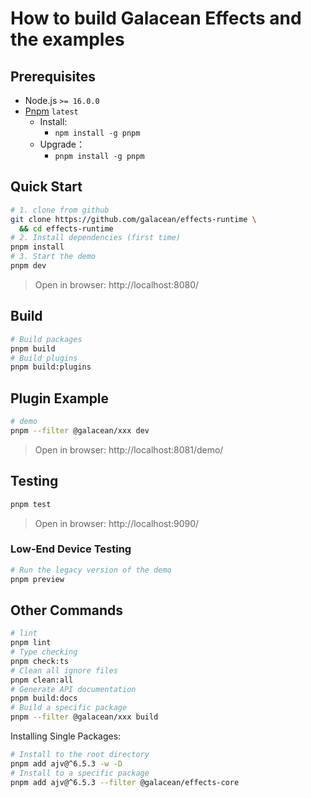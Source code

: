 # How to build Galacean Effects and the examples

## Prerequisites

- Node.js `>= 16.0.0`
- [Pnpm](https://pnpm.io/)  `latest`
  - Install:
    - `npm install -g pnpm`
  - Upgrade：
    - `pnpm install -g pnpm`

## Quick Start

``` bash
# 1. clone from github
git clone https://github.com/galacean/effects-runtime \
  && cd effects-runtime
# 2. Install dependencies (first time)
pnpm install
# 3. Start the demo
pnpm dev
```

> Open in browser: http://localhost:8080/

## Build

``` bash
# Build packages
pnpm build
# Build plugins
pnpm build:plugins
```

## Plugin Example

``` bash
# demo
pnpm --filter @galacean/xxx dev
```

> Open in browser: http://localhost:8081/demo/

## Testing

``` bash
pnpm test
```

> Open in browser: http://localhost:9090/

### Low-End Device Testing

``` bash
# Run the legacy version of the demo
pnpm preview
```

## Other Commands

``` bash
# lint
pnpm lint
# Type checking
pnpm check:ts
# Clean all ignore files
pnpm clean:all
# Generate API documentation
pnpm build:docs
# Build a specific package
pnpm --filter @galacean/xxx build
```

Installing Single Packages:

``` bash
# Install to the root directory
pnpm add ajv@^6.5.3 -w -D
# Install to a specific package
pnpm add ajv@^6.5.3 --filter @galacean/effects-core
```
